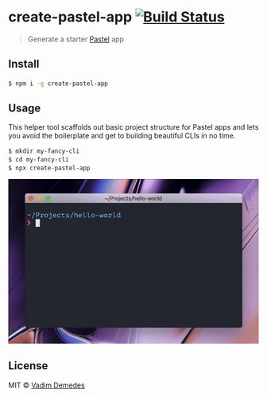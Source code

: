 # create-pastel-app [![Build Status](https://travis-ci.org/vadimdemedes/create-pastel-app.svg?branch=master)](https://travis-ci.org/vadimdemedes/create-pastel-app)

> Generate a starter [Pastel](https://github.com/vadimdemedes/pastel) app

## Install
```bash
$ npm i -g create-pastel-app
```

## Usage

This helper tool scaffolds out basic project structure for Pastel apps and lets you avoid the boilerplate and get to building beautiful CLIs in no time.

```bash
$ mkdir my-fancy-cli
$ cd my-fancy-cli
$ npx create-pastel-app
```

![](media/demo.gif)


## License

MIT © [Vadim Demedes](https://vadimdemedes.com)
